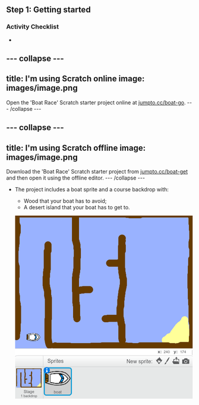 ## Step 1: Getting started

### Activity Checklist

+ 
--- collapse ---
---
title: I'm using Scratch online
image: images/image.png
---
Open the 'Boat Race' Scratch starter project online at  <a href="http://jumpto.cc/boat-go" target="_blank">jumpto.cc/boat-go</a>.
--- /collapse ---

--- collapse ---
---
title: I'm using Scratch offline
image: images/image.png
---
Download the 'Boat Race' Scratch starter project from
 <a href="http://jumpto.cc/boat-get" target="_blank">jumpto.cc/boat-get</a> and then open it using the offline editor.
--- /collapse ---
	
+ The project includes a boat sprite and a course backdrop with:

	+ Wood that your boat has to avoid;
	+ A desert island that your boat has to get to.

	![screenshot](images/boat-starter.png) 

